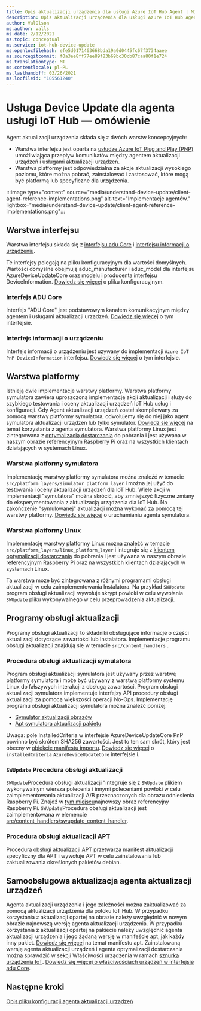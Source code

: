 ```yaml
---
title: Opis aktualizacji urządzenia dla usługi Azure IoT Hub Agent | Microsoft Docs
description: Opis aktualizacji urządzenia dla usługi Azure IoT Hub Agent.
author: ValOlson
ms.author: valls
ms.date: 2/12/2021
ms.topic: conceptual
ms.service: iot-hub-device-update
ms.openlocfilehash: efe5d0171463668bda19a0d0445fc67f3734aaee
ms.sourcegitcommit: f0a3ee8ff77ee89f83b69bc30cb87caa80f1e724
ms.translationtype: MT
ms.contentlocale: pl-PL
ms.lasthandoff: 03/26/2021
ms.locfileid: "105561240"
---
```

# <a name="device-update-for-iot-hub-agent-overview"></a>Usługa Device Update dla agenta usługi IoT Hub — omówienie

Agent aktualizacji urządzenia składa się z dwóch warstw koncepcyjnych:

* Warstwa interfejsu jest oparta na [usłudze Azure IoT Plug and Play (PNP)](../iot-pnp/overview-iot-plug-and-play.md) umożliwiająca przepływ komunikatów między agentem aktualizacji urządzeń i usługami aktualizacji urządzeń.
* Warstwa platformy jest odpowiedzialna za akcje aktualizacji wysokiego poziomu, które można pobrać, zainstalować i zastosować, które mogą być platformą lub specyficzne dla urządzenia.

:::image type="content" source="media/understand-device-update/client-agent-reference-implementations.png" alt-text="Implementacje agentów." lightbox="media/understand-device-update/client-agent-reference-implementations.png":::

## <a name="the-interface-layer"></a>Warstwa interfejsu

Warstwa interfejsu składa się z [interfejsu adu Core](https://github.com/Azure/iot-hub-device-update/tree/main/src/agent/adu_core_interface) i [interfejsu informacji o urządzeniu](https://github.com/Azure/iot-hub-device-update/tree/main/src/agent/device_info_interface).

Te interfejsy polegają na pliku konfiguracyjnym dla wartości domyślnych. Wartości domyślne obejmują aduc_manufacturer i aduc_model dla interfejsu AzureDeviceUpdateCore oraz modelu i producenta interfejsu DeviceInformation. [Dowiedz się więcej](device-update-configuration-file.md) o pliku konfiguracyjnym.

### <a name="adu-core-interface"></a>Interfejs ADU Core

Interfejs "ADU Core" jest podstawowym kanałem komunikacyjnym między agentem i usługami aktualizacji urządzeń. [Dowiedz się więcej](device-update-plug-and-play.md#adu-core-interface) o tym interfejsie.

### <a name="device-information-interface"></a>Interfejs informacji o urządzeniu

Interfejs informacji o urządzeniu jest używany do implementacji `Azure IoT PnP DeviceInformation` interfejsu. [Dowiedz się więcej](device-update-plug-and-play.md#device-information-interface) o tym interfejsie.

## <a name="the-platform-layer"></a>Warstwa platformy

Istnieją dwie implementacje warstwy platformy. Warstwa platformy symulatora zawiera uproszczoną implementację akcji aktualizacji i służy do szybkiego testowania i oceny aktualizacji urządzeń IoT Hub usług i konfiguracji. Gdy Agent aktualizacji urządzeń został skompilowany za pomocą warstwy platformy symulatora, odwołujemy się do niej jako agent symulatora aktualizacji urządzeń lub tylko symulator. [Dowiedz się więcej](https://github.com/Azure/iot-hub-device-update/blob/main/docs/agent-reference/how-to-run-agent.md) na temat korzystania z agenta symulatora. Warstwa platformy Linux jest zintegrowana z [optymalizacją dostarczania](https://github.com/microsoft/do-client) do pobrania i jest używana w naszym obrazie referencyjnym Raspberry Pi oraz na wszystkich klientach działających w systemach Linux.

### <a name="simulator-platform-layer"></a>Warstwa platformy symulatora

Implementację warstwy platformy symulatora można znaleźć w temacie `src/platform_layers/simulator_platform_layer` i można jej użyć do testowania i oceny aktualizacji urządzeń dla IoT Hub.  Wiele akcji w implementacji "symulatora" można skrócić, aby zmniejszyć fizyczne zmiany do eksperymentowania z aktualizacją urządzenia dla IoT Hub.  Na zakończenie "symulowanej" aktualizacji można wykonać za pomocą tej warstwy platformy. [Dowiedz się więcej](https://github.com/Azure/iot-hub-device-update/blob/main/docs/agent-reference/how-to-run-agent.md) o uruchamianiu agenta symulatora.

### <a name="linux-platform-layer"></a>Warstwa platformy Linux

Implementację warstwy platformy Linux można znaleźć w temacie `src/platform_layers/linux_platform_layer` i integruje się z [klientem optymalizacji dostarczania](https://github.com/microsoft/do-client/releases) do pobrania i jest używana w naszym obrazie referencyjnym Raspberry Pi oraz na wszystkich klientach działających w systemach Linux.

Ta warstwa może być zintegrowana z różnymi programami obsługi aktualizacji w celu zaimplementowania Instalatora. Na przykład `SWUpdate` program obsługi aktualizacji wywołuje skrypt powłoki w celu wywołania `SWUpdate` pliku wykonywalnego w celu przeprowadzenia aktualizacji.

## <a name="update-handlers"></a>Programy obsługi aktualizacji

Programy obsługi aktualizacji to składniki obsługujące informacje o części aktualizacji dotyczące zawartości lub Instalatora. Implementacje programu obsługi aktualizacji znajdują się w temacie `src/content_handlers` .

### <a name="simulator-update-handler"></a>Procedura obsługi aktualizacji symulatora

Program obsługi aktualizacji symulatora jest używany przez warstwę platformy symulatora i może być używany z warstwą platformy systemu Linux do fałszywych interakcji z obsługą zawartości. Program obsługi aktualizacji symulatora implementuje interfejsy API procedury obsługi aktualizacji za pomocą większości operacji No-Ops. Implementację programu obsługi aktualizacji symulatora można znaleźć poniżej:
* [Symulator aktualizacji obrazów](https://github.com/Azure/iot-hub-device-update/blob/main/src/content_handlers/swupdate_handler/inc/aduc/swupdate_simulator_handler.hpp)
* [Apt symulatora aktualizacji pakietu](https://github.com/Azure/iot-hub-device-update/blob/main/src/content_handlers/apt_handler/inc/aduc/apt_simulator_handler.hpp)

Uwaga: pole InstalledCriteria w interfejsie AzureDeviceUpdateCore PnP powinno być skrótem SHA256 zawartości. Jest to ten sam skrót, który jest obecny w [obiekcie manifestu importu](import-update.md#create-device-update-import-manifest). [Dowiedz się więcej](device-update-plug-and-play.md) o `installedCriteria` `AzureDeviceUpdateCore` interfejsie i.

### <a name="swupdate-update-handler"></a>`SWUpdate` Procedura obsługi aktualizacji

`SWUpdate`Procedura obsługi aktualizacji "integruje się z `SWUpdate` plikiem wykonywalnym wiersza polecenia i innymi poleceniami powłoki w celu zaimplementowania aktualizacji A/B przeznaczonych dla obrazu odniesienia Raspberry Pi. Znajdź w [tym miejscu](https://github.com/Azure/iot-hub-device-update/releases)najnowszy obraz referencyjny Raspberry Pi. `SWUpdate`Procedura obsługi aktualizacji jest zaimplementowana w elemencie [src/content_handlers/swupdate_content_handler](https://github.com/Azure/iot-hub-device-update/tree/main/src/content_handlers/swupdate_handler).

### <a name="apt-update-handler"></a>Procedura obsługi aktualizacji APT

Procedura obsługi aktualizacji APT przetwarza manifest aktualizacji specyficzny dla APT i wywołuje APT w celu zainstalowania lub zaktualizowania określonych pakietów debian.

## <a name="self-update-device-update-agent"></a>Samoobsługowa aktualizacja agenta aktualizacji urządzeń

Agenta aktualizacji urządzenia i jego zależności można zaktualizować za pomocą aktualizacji urządzenia dla potoku IoT Hub. W przypadku korzystania z aktualizacji opartej na obrazie należy uwzględnić w nowym obrazie najnowszą wersję agenta aktualizacji urządzenia. W przypadku korzystania z aktualizacji opartej na pakiecie należy uwzględnić agenta aktualizacji urządzenia i jego żądaną wersję w manifeście apt, jak każdy inny pakiet. [Dowiedz się więcej](device-update-apt-manifest.md) na temat manifestu apt. Zainstalowaną wersję agenta aktualizacji urządzeń i agenta optymalizacji dostarczania można sprawdzić w sekcji Właściwości urządzenia w ramach [sznurka urządzenia IoT](../iot-hub/iot-hub-devguide-device-twins.md). [Dowiedz się więcej o właściwościach urządzeń w interfejsie adu Core](device-update-plug-and-play.md#device-properties).

## <a name="next-steps"></a>Następne kroki
[Opis pliku konfiguracji agenta aktualizacji urządzeń](device-update-configuration-file.md)